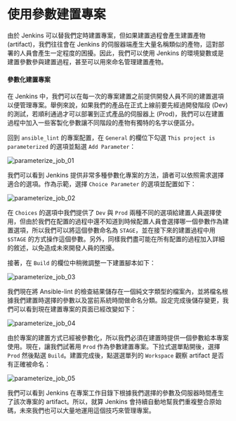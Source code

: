 # 使用參數建置專案

由於 Jenkins 可以替我們定時建置專案，但如果建置過程會產生建置產物 (artifact)，我們往往會在 Jenkins 的伺服器端產生大量名稱類似的產物，這對部署的人員會產生一定程度的困擾。因此，我們可以使用 Jenkins 的環境變數或是建置參數參與建置過程，甚至可以用來命名管理建置產物。

#### 參數化建置專案

在 Jenkins 中，我們可以在每一次的專案建置之前提供開發人員不同的建置選項以便管理專案。舉例來說，如果我們的產品在正式上線前要先經過開發階段 (Dev) 的測試，若順利通過才可以部署到正式產品的伺服器上 (Prod)，我們可以在建置過程中加入一些客製化參數讓不同階段的產物有獨特的名字以便區分。

回到 `ansible_lint` 的專案配置，在 `General` 的欄位下勾選 `This project is parameterized` 的選項並點選 `Add Parameter`：

![parameterize_job_01](https://github.com/tsoliangwu0130/learn-ansible-and-jenkins-in-30-days/blob/master/images/parameterize_job_01.png?raw=true)

我們可以看到 Jenkins 提供非常多種參數化專案的方法，讀者可以依照需求選擇適合的選項。作為示範，選擇 `Choice Parameter` 的選項並配置如下：

![parameterize_job_02](https://github.com/tsoliangwu0130/learn-ansible-and-jenkins-in-30-days/blob/master/images/parameterize_job_02.png?raw=true)

在 `Choices` 的選項中我們提供了 `Dev` 與 `Prod` 兩種不同的選項給建置人員選擇使用，但由於我們在配置的過程中還不知道到時候配置人員會選擇哪一個參數作為建置選項，所以我們可以將這個參數命名為 `STAGE`，並在接下來的建置過程中用 `$STAGE` 的方式操作這個參數。另外，同樣我們盡可能在所有配置的過程加入詳細的敘述，以免造成未來開發人員的困擾。

接著，在 `Build` 的欄位中稍微調整一下建置腳本如下：

![parameterize_job_03](https://github.com/tsoliangwu0130/learn-ansible-and-jenkins-in-30-days/blob/master/images/parameterize_job_03.png?raw=true)

我們現在將 Ansible-lint 的檢查結果儲存在一個純文字類型的檔案內，並將檔名根據我們建置時選擇的參數以及當前系統時間做命名分類。設定完成後儲存變更，我們可以看到現在建置專案的頁面已經改變如下：

![parameterize_job_04](https://github.com/tsoliangwu0130/learn-ansible-and-jenkins-in-30-days/blob/master/images/parameterize_job_04.png?raw=true)

由於專案的建置方式已經被參數化，所以我們必須在建置時提供一個參數給本專案使用。現在，讓我們試著用 `Prod` 作為參數建置專案。下拉式選單點開後，選擇 `Prod` 然後點選 `Build`。建置完成後，點選選單列的 `Workspace` 觀察 artifact 是否有正確被命名：

![parameterize_job_05](https://github.com/tsoliangwu0130/learn-ansible-and-jenkins-in-30-days/blob/master/images/parameterize_job_05.png?raw=true)

我們可以看到 Jenkins 在專案工作目錄下根據我們選擇的參數及伺服器時間產生了該次專案的 artifact。所以，就算 Jenkins 會持續自動地幫我們重複整合原始碼，未來我們也可以大量地運用這個技巧來管理專案。
